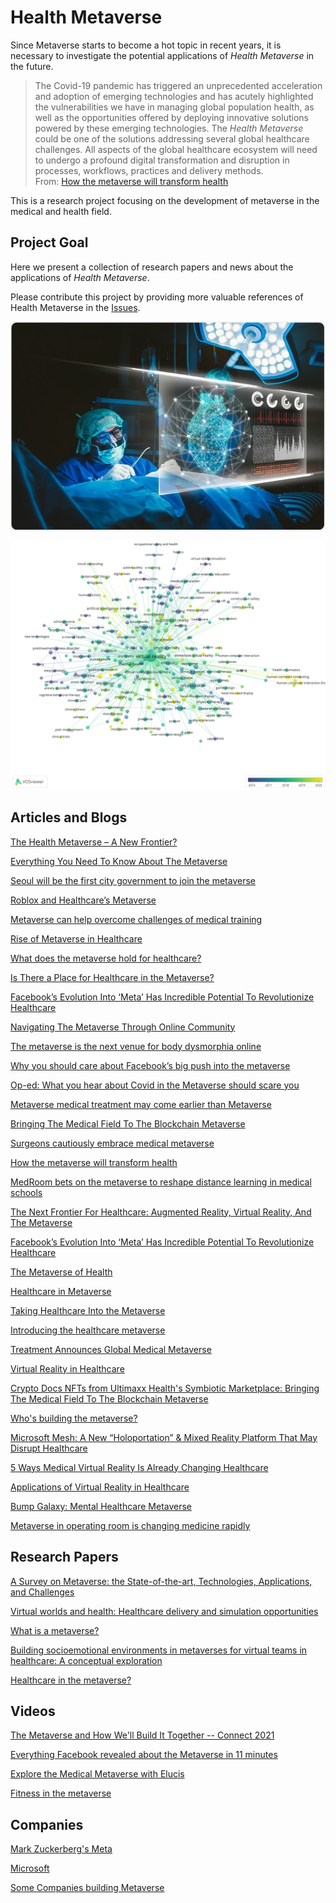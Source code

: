 # Health Metaverse
Since Metaverse starts to become a hot topic in recent years, it is necessary to investigate the potential applications of *Health Metaverse* in the future. 

> The Covid-19 pandemic has triggered an unprecedented acceleration and adoption of emerging technologies and has acutely highlighted the vulnerabilities we have in managing global population health, as well as the opportunities offered by deploying innovative solutions powered by these emerging technologies. The *Health Metaverse* could be one of the solutions addressing several global healthcare challenges. All aspects of the global healthcare ecosystem will need to undergo a profound digital transformation and disruption in processes, workflows, practices and delivery methods. <br/>From: [How the metaverse will transform health](https://vitaminz.substack.com/p/how-the-metaverse-will-transform)

This is a research project focusing on the development of metaverse in the medical and health field. 

##  Project Goal

Here we present a collection of research papers and news about the applications of *Health Metaverse*. 

Please contribute this project by providing more valuable references of Health Metaverse in the [Issues](https://github.com/dhchenx/health-metaverse/issues). 

![Health Metaverse](images/health-metaverse-2.jpg)

![Virtual Reality in Healthcare](images/metaverse-virtual-reality.png)

## Articles and Blogs

[The Health Metaverse – A New Frontier?](https://coruzant.com/health-tech/the-health-metaverse-a-new-frontier/)

[Everything You Need To Know About The Metaverse](https://www.protocol.com/metaverse-meaning?rebelltitem=1#rebelltitem1)

[Seoul will be the first city government to join the metaverse](https://qz.com/2086353/seoul-is-developing-a-metaverse-government-platform/)

[Roblox and Healthcare’s Metaverse](https://thehealthcareblog.com/blog/2021/03/16/roblox-and-healthcares-metaverse/)

[Metaverse can help overcome challenges of medical training](http://www.koreabiomed.com/news/articleView.html?idxno=11602)

[Rise of Metaverse in Healthcare](https://www.taliun.com/p/rise-of-metaverse-in-healthcare)

[What does the metaverse hold for healthcare?](https://www.sagentiainnovation.com/insights/what-does-the-metaverse-hold-for-healthcare/)

[Is There a Place for Healthcare in the Metaverse?](https://healthmanagement.org/c/it/post/is-there-a-place-for-healthcare-in-the-metaverse)

[Facebook’s Evolution Into ‘Meta’ Has Incredible Potential To Revolutionize Healthcare](https://www.forbes.com/sites/saibala/2021/10/30/facebooks-evolution-into-meta-has-incredible-potential-to-revolutionize-healthcare/?sh=30b5afe15c5f)

[Navigating The Metaverse Through Online Community](https://advertisingweek.com/navigating-the-metaverse-through-online-community/)

[The metaverse is the next venue for body dysmorphia online](https://www.technologyreview.com/2021/11/16/1040174/facebook-metaverse-body-dysmorphia)

[Why you should care about Facebook’s big push into the metaverse](https://www.vox.com/recode/22799665/facebook-metaverse-meta-zuckerberg-oculus-vr-ar)

[Op-ed: What you hear about Covid in the Metaverse should scare you](https://www.cnbc.com/2021/11/18/op-ed-what-you-hear-about-covid-in-the-metaverse-should-scare-you.html)

[Metaverse medical treatment may come earlier than Metaverse](https://coinyuppie.com/metaverse-medical-treatment-may-come-earlier-than-metaverse/)

[Bringing The Medical Field To The Blockchain Metaverse](https://blockchainusa.tech/index.php/2021/11/21/bringing-the-medical-field-to-the-blockchain-metaverse/)

[Surgeons cautiously embrace medical metaverse](https://venturebeat.com/2021/11/12/surgeons-cautiously-embrace-medical-metaverse/)

[How the metaverse will transform health](https://vitaminz.substack.com/p/how-the-metaverse-will-transform)

[MedRoom bets on the metaverse to reshape distance learning in medical schools](https://labsnews.com/en/articles/business/medroom-metaverse-startup-edtech-distance-learning-medicine/)

[The Next Frontier For Healthcare: Augmented Reality, Virtual Reality, And The Metaverse](https://www.forbes.com/sites/saibala/2021/11/29/the-next-frontier-for-healthcare-augmented-reality-virtual-reality-and-the-metaverse/?sh=7c395c928943)

[Facebook’s Evolution Into ‘Meta’ Has Incredible Potential To Revolutionize Healthcare](https://www.forbes.com/sites/saibala/2021/10/30/facebooks-evolution-into-meta-has-incredible-potential-to-revolutionize-healthcare/?sh=83d8a4b5c5fe)

[The Metaverse of Health](https://venturedesktop.substack.com/p/the-metaverse-of-health)

[Healthcare in Metaverse](https://medium.com/illumination/health-care-in-metaverse-d16526e80ad9)

[Taking Healthcare Into the Metaverse](https://www.linkedin.com/pulse/taking-healthcare-metaverse-patrice-bergman?trk=articles_directory)

[Introducing the healthcare metaverse](https://www.medicalindependent.ie/introducing-the-healthcare-metaverse/)

[Treatment Announces Global Medical Metaverse](https://www.globenewswire.com/news-release/2021/11/04/2327635/0/en/Treatment-Announces-Global-Medical-Metaverse.html)

[Virtual Reality in Healthcare](https://visualise.com/virtual-reality/virtual-reality-healthcare)


[Crypto Docs NFTs from Ultimaxx Health's Symbiotic Marketplace: Bringing The Medical Field To The Blockchain Metaverse](https://www.newsfilecorp.com/release/104510/Crypto-Docs-NFTs-from-Ultimaxx-Healths-Symbiotic-Marketplace-Bringing-The-Medical-Field-To-The-Blockchain-Metaverse)

[Who's building the metaverse?](https://www.reuters.com/technology/whos-building-metaverse-2021-11-01/)

[Microsoft Mesh: A New “Holoportation” & Mixed Reality Platform That May Disrupt Healthcare](https://www.forbes.com/sites/saibala/2021/03/07/microsoft-mesh-a-new-holoportation--mixed-reality-platform-that-may-disrupt-healthcare/?sh=468d8a233d98)

[5 Ways Medical Virtual Reality Is Already Changing Healthcare](https://medicalfuturist.com/5-ways-medical-vr-is-changing-healthcare/)

[Applications of Virtual Reality in Healthcare](https://www.vrdirect.com/blog/vr-in-healthcare/applications-of-virtual-reality-in-healthcare/)

[Bump Galaxy: Mental Healthcare Metaverse](https://movinginstasis.com/project/bump_galaxy_mental_healthcare_metaverse)

[Metaverse in operating room is changing medicine rapidly](https://www.koreabiomed.com/news/articleView.html?idxno=11477)

## Research Papers

[A Survey on Metaverse: the State-of-the-art, Technologies, Applications, and Challenges](https://arxiv.org/abs/2111.09673)

[Virtual worlds and health: Healthcare delivery and simulation opportunities](https://www.igi-global.com/chapter/virtual-worlds-health/55412)

[What is a metaverse?](https://www.sciencedirect.com/science/article/abs/pii/S0262407921014500)

[Building socioemotional environments in metaverses for virtual teams in healthcare: A conceptual exploration](https://link.springer.com/chapter/10.1007/978-3-642-29361-0_3)

[Healthcare in the metaverse?](https://digmedia.lucdh.nl/2021/11/30/healthcare-in-the-metaverse/)


## Videos

[The Metaverse and How We'll Build It Together -- Connect 2021](https://www.youtube.com/watch?v=Uvufun6xer8)

[Everything Facebook revealed about the Metaverse in 11 minutes](https://www.youtube.com/watch?v=gElfIo6uw4g)

[Explore the Medical Metaverse with Elucis](https://www.youtube.com/watch?v=Wt8an9e_4Jk)

[Fitness in the metaverse](https://www.youtube.com/watch?v=hlniOe5uQ3Q)

## Companies

[Mark Zuckerberg's Meta](https://about.facebook.com/meta/)

[Microsoft](https://news.microsoft.com/innovation-stories/mesh-for-microsoft-teams/)

[Some Companies building Metaverse](https://www.plainconcepts.com/metaverse-companies/#Ali_Metaverse_of_Alibaba)




